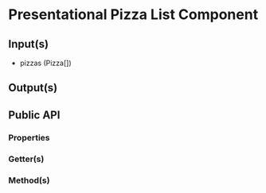 # Presentational Pizza List Component

## Input(s)

- pizzas (Pizza[])

## Output(s)

## Public API

### Properties

### Getter(s)

### Method(s)
